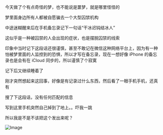 <!-- ##{"timestamp":1680432600}## -->

今天做了个有点奇怪的梦，也不能说是噩梦，就是哪里怪怪的

梦里面身边所有人都被自愿骗去一个大型囚禁机构

中途迷糊醒来后在手机备忘录记下一句话“干冰迟钝结冰人”

这似乎是一种被囚禁的人会出现的症状，也是摆脱囚禁的线索

印象中当时记下这段话还很谨慎，甚至不敢记在微信这种网络平台上，因为有一种怕被梦里面的人监控到的恐惧，所以才写在备忘录，现在一想好像 iPhone 的备忘录也是会有在 iCloud 同步的，所以谨慎了个寂寞

记下后又继续睡着了

刚才突然想起来这回事，好像是有记录过什么东西，然后看了一眼手机手机，还真有

搜了下这段话，没有任何匹配的信息

写到这里手机突然自己掉到了地上。。吓我一跳

所以我是不是不该把这个发出来呢？

![Image](https://github.com/user-attachments/assets/44b1a879-3e8e-4697-aaad-e92605438463)